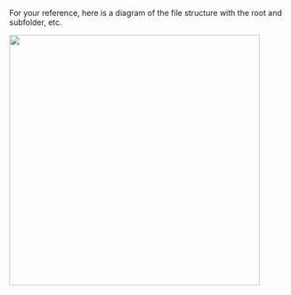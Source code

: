 <!--title={Parsing the File:Finding the Relationships}-->

<!--badges={Python:11,Algorithms:5}-->

<!--concepts={directedGraphs, introToGraphs, useOfGraphs}-->

For your reference, here is a diagram of the file structure with the root and subfolder, etc.

<img src = "https://i.imgur.com/d96KQDv.jpg" width = "450px"/>